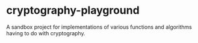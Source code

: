 # cryptography-playground
A sandbox project for implementations of various functions and algorithms having to do with cryptography.
